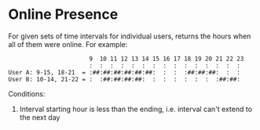 # Online Presence

For given sets of time intervals for individual users, returns the hours when all of them were online. For example:

```
                       9  10 11 12 13 14 15 16 17 18 19 20 21 22 23
                       :  :  :  :  :  :  :  :  :  :  :  :  :  :  :
User A: 9-15, 18-21  = :##:##:##:##:##:##:  :  :  :##:##:##:  :  :
User B: 10-14, 21-22 = :  :##:##:##:##:  :  :  :  :  :  :  :##:##:
```

Conditions:

1. Interval starting hour is less than the ending, i.e. interval can't extend to the next day
